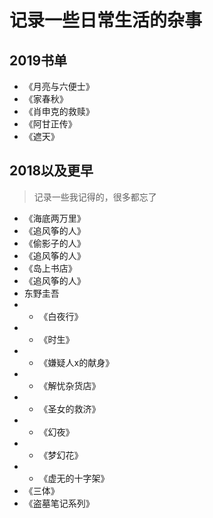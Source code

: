 # 记录一些日常生活的杂事

## 2019书单

- 《月亮与六便士》
- 《家春秋》 <Badge text="68%"/> 
- 《肖申克的救赎》
- 《阿甘正传》
- 《遮天》 <Badge text="三阅" type="warn"/>


## 2018以及更早

> 记录一些我记得的，很多都忘了

- 《海底两万里》
- 《追风筝的人》
- 《偷影子的人》
- 《追风筝的人》
- 《岛上书店》
- 《追风筝的人》
- 东野圭吾
- - 《白夜行》
- - 《时生》
- - 《嫌疑人x的献身》
- - 《解忧杂货店》
- - 《圣女的救济》
- - 《幻夜》
- - 《梦幻花》
- - 《虚无的十字架》
- 《三体》
- 《盗墓笔记系列》